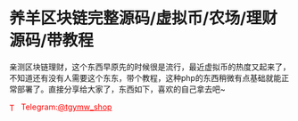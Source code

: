 # 养羊区块链完整源码/虚拟币/农场/理财源码/带教程

亲测区块链理财，这个东西早原先的时候很是流行，最近虚拟币的热度又起来了，不知道还有没有人需要这个东东，带个教程，这种php的东西稍微有点基础就能正常部署了。直接分享给大家了，东西如下，喜欢的自己拿去吧~




<p style="color: red;"><img src="https://cdn-icons-png.flaticon.com/512/2111/2111646.png" alt="Telegram Icon" style="width: 16px; vertical-align: middle; margin-right: 5px;">Telegram:<a href="https://t.me/tgymw_shop" style="color: red;">@tgymw_shop</a></p>
